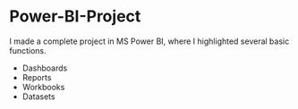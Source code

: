 # Power-BI-Project
I made a complete project in MS Power BI, where I highlighted several basic functions.
- Dashboards 
- Reports 
- Workbooks 
- Datasets
